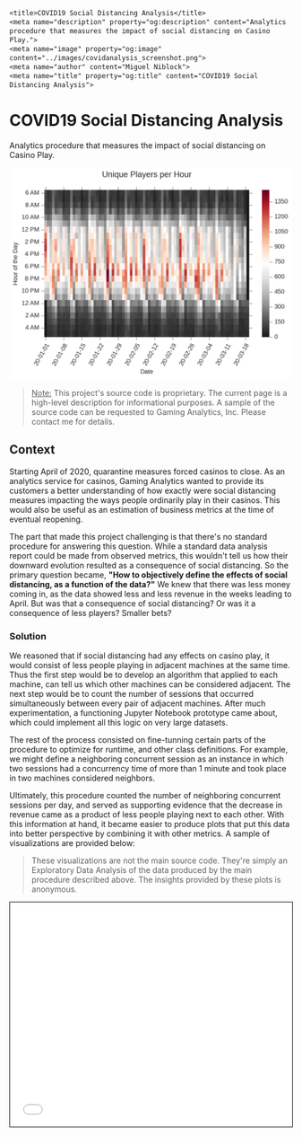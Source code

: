     <title>COVID19 Social Distancing Analysis</title>
    <meta name="description" property="og:description" content="Analytics procedure that measures the impact of social distancing on Casino Play.">
    <meta name="image" property="og:image" content="../images/covidanalysis_screenshot.png">
    <meta name="author" content="Miguel Niblock">
    <meta name="title" property="og:title" content="COVID19 Social Distancing Analysis">

# COVID19 Social Distancing Analysis

Analytics procedure that measures the impact of social distancing on Casino Play.

<span class="image main"><img src="../images/covidanalysis_screenshot.png" alt="banner" /></span>

> <u>Note:</u> This project's source code is proprietary. The current page is a high-level description for informational purposes. A sample of the source code can be requested to Gaming Analytics, Inc. Please contact me for details.

## Context

Starting April of 2020, quarantine measures forced casinos to close. As an analytics service for casinos, Gaming Analytics wanted to provide its customers a better understanding of how exactly were social distancing measures impacting the ways people ordinarily play in their casinos. This would also be useful as an estimation of business metrics at the time of eventual reopening. 

The part that made this project challenging is that there's no standard procedure for answering this question. While a standard data analysis report could be made from observed metrics, this wouldn't tell us how their downward evolution resulted as a consequence of social distancing. So the primary question became, **"How to objectively define the effects of social distancing, as a function of the data?"** We knew that there was less money coming in, as the data showed less and less revenue in the weeks leading to April. But was that a consequence of social distancing? Or was it a consequence of less players? Smaller bets? 

### Solution

We reasoned that if social distancing had any effects on casino play, it would consist of less people playing in adjacent machines at the same time. Thus the first step would be to develop an algorithm that applied to each machine, can tell us which other machines can be considered adjacent. The next step would be to count the number of sessions that occurred simultaneously between every pair of adjacent machines. After much experimentation, a functioning Jupyter Notebook prototype came about, which could implement all this logic on very large datasets.

The rest of the process consisted on fine-tunning certain parts of the procedure to optimize for runtime, and other class definitions. For example, we might define a neighboring concurrent session as an instance in which two sessions had a concurrency time of more than 1 minute and took place in two machines considered neighbors.

Ultimately, this procedure counted the number of neighboring concurrent sessions per day, and served as supporting evidence that the decrease in revenue came as a product of less people playing next to each other. With this information at hand, it became easier to produce plots that put this data into better perspective by combining it with other metrics. A sample of visualizations are provided below:

> These visualizations are not the main source code. They're simply an Exploratory Data Analysis of the data produced by the main procedure described above. The insights provided by these plots is anonymous.

<iframe class="jupyter" src="covid19analysis_plots.html" width="100%" height="400" style="border:1px solid black;">
            </iframe>